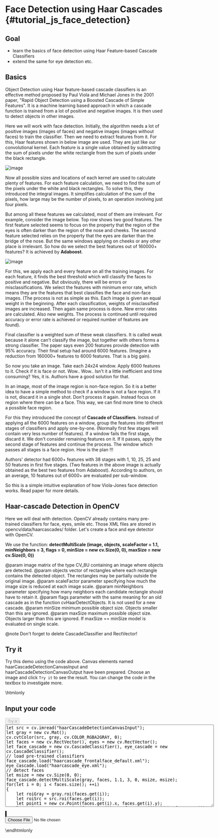 Face Detection using Haar Cascades {#tutorial_js_face_detection}
==================================

Goal
----

-   learn the basics of face detection using Haar Feature-based Cascade Classifiers
-   extend the same for eye detection etc.

Basics
------

Object Detection using Haar feature-based cascade classifiers is an effective method proposed by Paul Viola and Michael Jones in the 2001 paper, "Rapid Object Detection using a
Boosted Cascade of Simple Features". It is a machine learning based approach in which a cascade
function is trained from a lot of positive and negative images. It is then used to detect objects in
other images.

Here we will work with face detection. Initially, the algorithm needs a lot of positive images
(images of faces) and negative images (images without faces) to train the classifier. Then we need
to extract features from it. For this, Haar features shown in below image are used. They are just
like our convolutional kernel. Each feature is a single value obtained by subtracting the sum of pixels
under the white rectangle from the sum of pixels under the black rectangle.

![image](images/haar_features.jpg)

Now all possible sizes and locations of each kernel are used to calculate plenty of features. For each
feature calculation, we need to find the sum of the pixels under the white and black rectangles. To solve this,
they introduced the integral images. It simplifies calculation of the sum of the pixels, how large may be
the number of pixels, to an operation involving just four pixels.

But among all these features we calculated, most of them are irrelevant. For example, consider the
image below. Top row shows two good features. The first feature selected seems to focus on the
property that the region of the eyes is often darker than the region of the nose and cheeks. The
second feature selected relies on the property that the eyes are darker than the bridge of the nose.
But the same windows applying on cheeks or any other place is irrelevant. So how do we select the
best features out of 160000+ features? It is achieved by **Adaboost**.

![image](images/haar.png)

For this, we apply each and every feature on all the training images. For each feature, it finds the
best threshold which will classify the faces to positive and negative. But obviously, there will be
errors or misclassifications. We select the features with minimum error rate, which means they are
the features that best classifies the face and non-face images. (The process is not as simple as
this. Each image is given an equal weight in the beginning. After each classification, weights of
misclassified images are increased. Then again same process is done. New error rates are calculated.
Also new weights. The process is continued until required accuracy or error rate is achieved or
required number of features are found).

Final classifier is a weighted sum of these weak classifiers. It is called weak because it alone
can't classify the image, but together with others forms a strong classifier. The paper says even
200 features provide detection with 95% accuracy. Their final setup had around 6000 features.
(Imagine a reduction from 160000+ features to 6000 features. That is a big gain).

So now you take an image. Take each 24x24 window. Apply 6000 features to it. Check if it is face or
not. Wow.. Wow.. Isn't it a little inefficient and time consuming? Yes, it is. Authors have a good
solution for that.

In an image, most of the image region is non-face region. So it is a better idea to have a simple
method to check if a window is not a face region. If it is not, discard it in a single shot. Don't
process it again. Instead focus on region where there can be a face. This way, we can find more time
to check a possible face region.

For this they introduced the concept of **Cascade of Classifiers**. Instead of applying all the 6000
features on a window, group the features into different stages of classifiers and apply one-by-one.
(Normally first few stages will contain very less number of features). If a window fails the first
stage, discard it. We don't consider remaining features on it. If it passes, apply the second stage
of features and continue the process. The window which passes all stages is a face region. How is
the plan !!!

Authors' detector had 6000+ features with 38 stages with 1, 10, 25, 25 and 50 features in first five
stages. (Two features in the above image is actually obtained as the best two features from
Adaboost). According to authors, on an average, 10 features out of 6000+ are evaluated per
sub-window.

So this is a simple intuitive explanation of how Viola-Jones face detection works. Read paper for
more details.

Haar-cascade Detection in OpenCV
--------------------------------

Here we will deal with detection. OpenCV already contains many pre-trained classifiers for face,
eyes, smile etc. Those XML files are stored in opencv/data/haarcascades/ folder. Let's create a face
and eye detector with OpenCV.

We use the function: **detectMultiScale (image, objects, scaleFactor = 1.1, minNeighbors = 3, flags = 0, minSize = new cv.Size(0, 0), maxSize = new cv.Size(0, 0))**

@param image               matrix of the type CV_8U containing an image where objects are detected.
@param objects             vector of rectangles where each rectangle contains the detected object. The rectangles may be partially outside the original image.
@param scaleFactor         parameter specifying how much the image size is reduced at each image scale.
@param minNeighbors        parameter specifying how many neighbors each candidate rectangle should have to retain it.
@param flags               parameter with the same meaning for an old cascade as in the function cvHaarDetectObjects. It is not used for a new cascade.
@param minSize             minimum possible object size. Objects smaller than this are ignored.
@param maxSize             maximum possible object size. Objects larger than this are ignored. If maxSize == minSize model is evaluated on single scale.

@note Don't forget to delete CascadeClassifier and RectVector!

Try it
------

Try this demo using the code above. Canvas elements named haarCascadeDetectionCanvasInput and haarCascadeDetectionCanvasOutput have been prepared. Choose an image and
click `Try it` to see the result. You can change the code in the textbox to investigate more.

\htmlonly
<!DOCTYPE html>
<head>
<style>
canvas {
    border: 1px solid black;
}
.err {
    color: red;
}
</style>
</head>
<body>
<div id="haarCascadeDetectionCodeArea">
<h2>Input your code</h2>
<button id="haarCascadeDetectionTryIt" disabled="true" onclick="haarCascadeDetectionExecuteCode()">Try it</button><br>
<textarea rows="17" cols="80" id="haarCascadeDetectionTestCode" spellcheck="false">
let src = cv.imread("haarCascadeDetectionCanvasInput");
let gray = new cv.Mat();
cv.cvtColor(src, gray, cv.COLOR_RGBA2GRAY, 0);
let faces = new cv.RectVector(), eyes = new cv.RectVector();
let face_cascade = new cv.CascadeClassifier(), eye_cascade = new cv.CascadeClassifier();
// load pre-trained classifiers
face_cascade.load("haarcascade_frontalface_default.xml");
eye_cascade.load("haarcascade_eye.xml");
// detect faces
let msize = new cv.Size(0, 0);
face_cascade.detectMultiScale(gray, faces, 1.1, 3, 0, msize, msize);
for(let i = 0; i < faces.size(); ++i)
{
    let roiGray = gray.roi(faces.get(i));
    let roiSrc = src.roi(faces.get(i));
    let point1 = new cv.Point(faces.get(i).x, faces.get(i).y);
    let point2 = new cv.Point(faces.get(i).x + faces.get(i).width, faces.get(i).y + faces.get(i).height);
    cv.rectangle(src, point1, point2, [255, 0, 0, 255]);
    // detect eyes in face ROI
    eye_cascade.detectMultiScale(roiGray, eyes);
    for (let j = 0; j < eyes.size(); ++j)
    {
        let point1 = new cv.Point(eyes.get(j).x, eyes.get(j).y);
        let point2 = new cv.Point(eyes.get(j).x + eyes.get(j).width, eyes.get(j).y + eyes.get(i).height);
        cv.rectangle(roiSrc, point1, point2, [0, 0, 255, 255]);
    }
    roiGray.delete(); roiSrc.delete();
}
cv.imshow("haarCascadeDetectionCanvasOutput", src);
src.delete(); gray.delete(); face_cascade.delete(); eye_cascade.delete(); faces.delete(); eyes.delete();
</textarea>
<p class="err" id="haarCascadeDetectionErr"></p>
</div>
<div id="haarCascadeDetectionShowcase">
    <div>
        <canvas id="haarCascadeDetectionCanvasInput"></canvas>
        <canvas id="haarCascadeDetectionCanvasOutput"></canvas>
    </div>
    <input type="file" id="haarCascadeDetectionInput" name="file" />
</div>
<script src="utils.js"></script>
<script async src="opencv.js" id="opencvjs"></script>
<script>
function haarCascadeDetectionExecuteCode() {
    let haarCascadeDetectionText = document.getElementById("haarCascadeDetectionTestCode").value;
    try {
        eval(haarCascadeDetectionText);
        document.getElementById("haarCascadeDetectionErr").innerHTML = " ";
    } catch(err) {
        document.getElementById("haarCascadeDetectionErr").innerHTML = err;
    }
}

loadImageToCanvas("lena.jpg", "haarCascadeDetectionCanvasInput");
let haarCascadeDetectionInputElement = document.getElementById("haarCascadeDetectionInput");
haarCascadeDetectionInputElement.addEventListener("change", haarCascadeDetectionHandleFiles, false);
function haarCascadeDetectionHandleFiles(e) {
    let haarCascadeDetectionUrl = URL.createObjectURL(e.target.files[0]);
    loadImageToCanvas(haarCascadeDetectionUrl, "haarCascadeDetectionCanvasInput");
}

function onReady() {
    document.getElementById("haarCascadeDetectionTryIt").disabled = false;
}
if (typeof cv !== 'undefined') {
    onReady();
} else {
    document.getElementById("opencvjs").onload = onReady;
}

let Module = {
preRun: [function() {
    Module.FS_createPreloadedFile('/', 'haarcascade_eye.xml', 'haarcascade_eye.xml', true, false);
    Module.FS_createPreloadedFile('/', 'haarcascade_frontalface_default.xml', 'haarcascade_frontalface_default.xml', true, false);
    }],
};
</script>
</body>
\endhtmlonly